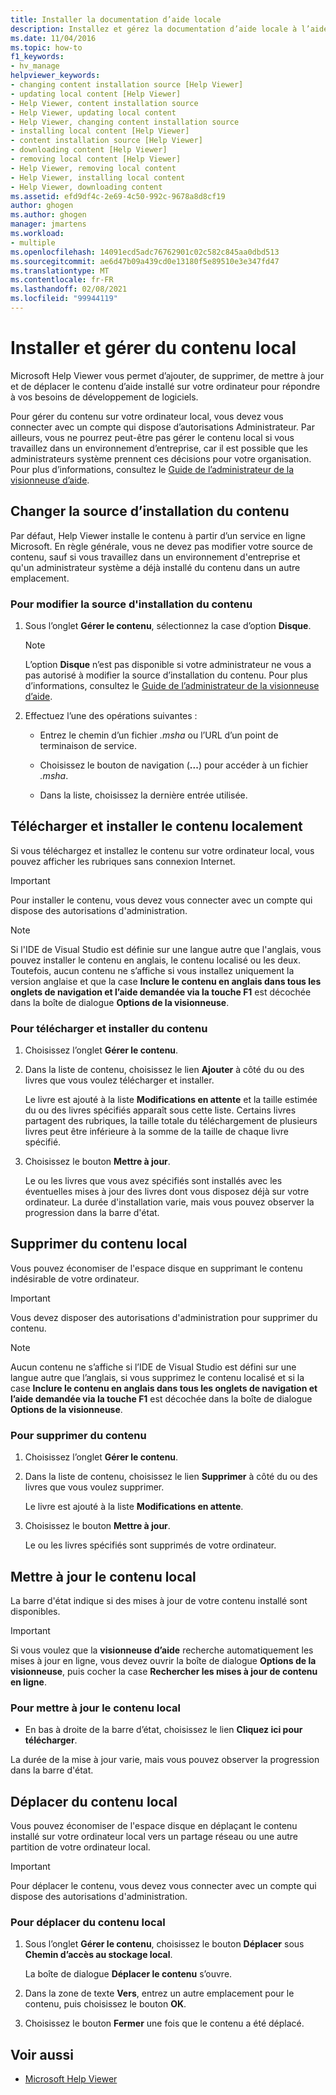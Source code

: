 ```yaml
---
title: Installer la documentation d’aide locale
description: Installez et gérez la documentation d’aide locale à l’aide de l’Microsoft Help Viewer. Ajoutez, supprimez, mettez à jour et déplacez le contenu d’aide installé sur votre ordinateur.
ms.date: 11/04/2016
ms.topic: how-to
f1_keywords:
- hv_manage
helpviewer_keywords:
- changing content installation source [Help Viewer]
- updating local content [Help Viewer]
- Help Viewer, content installation source
- Help Viewer, updating local content
- Help Viewer, changing content installation source
- installing local content [Help Viewer]
- content installation source [Help Viewer]
- downloading content [Help Viewer]
- removing local content [Help Viewer]
- Help Viewer, removing local content
- Help Viewer, installing local content
- Help Viewer, downloading content
ms.assetid: efd9df4c-2e69-4c50-992c-9678a8d8cf19
author: ghogen
ms.author: ghogen
manager: jmartens
ms.workload:
- multiple
ms.openlocfilehash: 14091ecd5adc76762901c02c582c845aa0dbd513
ms.sourcegitcommit: ae6d47b09a439cd0e13180f5e89510e3e347fd47
ms.translationtype: MT
ms.contentlocale: fr-FR
ms.lasthandoff: 02/08/2021
ms.locfileid: "99944119"
---
```

# <a name="install-and-manage-local-content"></a>Installer et gérer du contenu local

Microsoft Help Viewer vous permet d’ajouter, de supprimer, de mettre à jour et de déplacer le contenu d’aide installé sur votre ordinateur pour répondre à vos besoins de développement de logiciels.

Pour gérer du contenu sur votre ordinateur local, vous devez vous connecter avec un compte qui dispose d’autorisations Administrateur. Par ailleurs, vous ne pourrez peut-être pas gérer le contenu local si vous travaillez dans un environnement d’entreprise, car il est possible que les administrateurs système prennent ces décisions pour votre organisation. Pour plus d’informations, consultez le [Guide de l’administrateur de la visionneuse d’aide](../help-viewer/administrator-guide.md).

## <a name="change-the-content-installation-source"></a>Changer la source d’installation du contenu

Par défaut, Help Viewer installe le contenu à partir d’un service en ligne Microsoft. En règle générale, vous ne devez pas modifier votre source de contenu, sauf si vous travaillez dans un environnement d'entreprise et qu'un administrateur système a déjà installé du contenu dans un autre emplacement.

### <a name="to-change-the-content-installation-source"></a>Pour modifier la source d'installation du contenu

1. Sous l’onglet **Gérer le contenu**, sélectionnez la case d’option **Disque**.

    > [!NOTE]
    > L’option **Disque** n’est pas disponible si votre administrateur ne vous a pas autorisé à modifier la source d’installation du contenu. Pour plus d’informations, consultez le [Guide de l’administrateur de la visionneuse d’aide](../help-viewer/administrator-guide.md).

2. Effectuez l’une des opérations suivantes :

    - Entrez le chemin d’un fichier *.msha* ou l’URL d’un point de terminaison de service.

    - Choisissez le bouton de navigation (**...**) pour accéder à un fichier *.msha*.

    - Dans la liste, choisissez la dernière entrée utilisée.

## <a name="download-and-install-content-locally"></a>Télécharger et installer le contenu localement

Si vous téléchargez et installez le contenu sur votre ordinateur local, vous pouvez afficher les rubriques sans connexion Internet.

> [!IMPORTANT]
> Pour installer le contenu, vous devez vous connecter avec un compte qui dispose des autorisations d'administration.

> [!NOTE]
> Si l'IDE de Visual Studio est définie sur une langue autre que l'anglais, vous pouvez installer le contenu en anglais, le contenu localisé ou les deux. Toutefois, aucun contenu ne s’affiche si vous installez uniquement la version anglaise et que la case **Inclure le contenu en anglais dans tous les onglets de navigation et l’aide demandée via la touche F1** est décochée dans la boîte de dialogue **Options de la visionneuse**.

### <a name="to-download-and-install-content"></a>Pour télécharger et installer du contenu

1. Choisissez l’onglet **Gérer le contenu**.

2. Dans la liste de contenu, choisissez le lien **Ajouter** à côté du ou des livres que vous voulez télécharger et installer.

     Le livre est ajouté à la liste **Modifications en attente** et la taille estimée du ou des livres spécifiés apparaît sous cette liste. Certains livres partagent des rubriques, la taille totale du téléchargement de plusieurs livres peut être inférieure à la somme de la taille de chaque livre spécifié.

3. Choisissez le bouton **Mettre à jour**.

     Le ou les livres que vous avez spécifiés sont installés avec les éventuelles mises à jour des livres dont vous disposez déjà sur votre ordinateur. La durée d'installation varie, mais vous pouvez observer la progression dans la barre d'état.

## <a name="remove-local-content"></a>Supprimer du contenu local

Vous pouvez économiser de l'espace disque en supprimant le contenu indésirable de votre ordinateur.

> [!IMPORTANT]
> Vous devez disposer des autorisations d'administration pour supprimer du contenu.

> [!NOTE]
> Aucun contenu ne s’affiche si l’IDE de Visual Studio est défini sur une langue autre que l’anglais, si vous supprimez le contenu localisé et si la case **Inclure le contenu en anglais dans tous les onglets de navigation et l’aide demandée via la touche F1** est décochée dans la boîte de dialogue **Options de la visionneuse**.

### <a name="to-remove-content"></a>Pour supprimer du contenu

1. Choisissez l’onglet **Gérer le contenu**.

2. Dans la liste de contenu, choisissez le lien **Supprimer** à côté du ou des livres que vous voulez supprimer.

     Le livre est ajouté à la liste **Modifications en attente**.

3. Choisissez le bouton **Mettre à jour**.

     Le ou les livres spécifiés sont supprimés de votre ordinateur.

## <a name="update-local-content"></a>Mettre à jour le contenu local

La barre d'état indique si des mises à jour de votre contenu installé sont disponibles.

> [!IMPORTANT]
> Si vous voulez que la **visionneuse d’aide** recherche automatiquement les mises à jour en ligne, vous devez ouvrir la boîte de dialogue **Options de la visionneuse**, puis cocher la case **Rechercher les mises à jour de contenu en ligne**.

### <a name="to-update-local-content"></a>Pour mettre à jour le contenu local

- En bas à droite de la barre d’état, choisissez le lien **Cliquez ici pour télécharger**.

La durée de la mise à jour varie, mais vous pouvez observer la progression dans la barre d'état.

## <a name="move-local-content"></a>Déplacer du contenu local

Vous pouvez économiser de l'espace disque en déplaçant le contenu installé sur votre ordinateur local vers un partage réseau ou une autre partition de votre ordinateur local.

> [!IMPORTANT]
> Pour déplacer le contenu, vous devez vous connecter avec un compte qui dispose des autorisations d'administration.

### <a name="to-move-local-content"></a>Pour déplacer du contenu local

1. Sous l’onglet **Gérer le contenu**, choisissez le bouton **Déplacer** sous **Chemin d’accès au stockage local**.

     La boîte de dialogue **Déplacer le contenu** s’ouvre.

2. Dans la zone de texte **Vers**, entrez un autre emplacement pour le contenu, puis choisissez le bouton **OK**.

3. Choisissez le bouton **Fermer** une fois que le contenu a été déplacé.

## <a name="see-also"></a>Voir aussi

- [Microsoft Help Viewer](../help-viewer/overview.md)